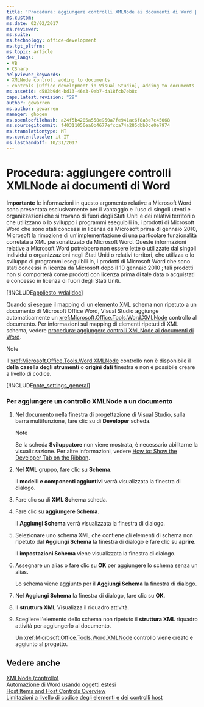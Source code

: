 ```yaml
---
title: 'Procedura: aggiungere controlli XMLNode ai documenti di Word | Documenti Microsoft'
ms.custom: 
ms.date: 02/02/2017
ms.reviewer: 
ms.suite: 
ms.technology: office-development
ms.tgt_pltfrm: 
ms.topic: article
dev_langs:
- VB
- CSharp
helpviewer_keywords:
- XMLNode control, adding to documents
- controls [Office development in Visual Studio], adding to documents
ms.assetid: d583b9d4-bd13-46e3-9eb7-da18fcb7eb8c
caps.latest.revision: "29"
author: gewarren
ms.author: gewarren
manager: ghogen
ms.openlocfilehash: a24f5b4205a558e950a7fe941ac6f8a3e7c45068
ms.sourcegitcommit: f40311056ea0b4677efcca74a285dbb0ce0e7974
ms.translationtype: MT
ms.contentlocale: it-IT
ms.lasthandoff: 10/31/2017
---
```

# <a name="how-to-add-xmlnode-controls-to-word-documents"></a>Procedura: aggiungere controlli XMLNode ai documenti di Word
  **Importante** le informazioni in questo argomento relative a Microsoft Word sono presentata esclusivamente per il vantaggio e l'uso di singoli utenti e organizzazioni che si trovano di fuori degli Stati Uniti e dei relativi territori o che utilizzano o lo sviluppo i programmi eseguibili in, i prodotti di Microsoft Word che sono stati concessi in licenza da Microsoft prima di gennaio 2010, Microsoft la rimozione di un'implementazione di una particolare funzionalità correlata a XML personalizzato da Microsoft Word. Queste informazioni relative a Microsoft Word potrebbero non essere lette o utilizzate dal singoli individui o organizzazioni negli Stati Uniti o relativi territori, che utilizza o lo sviluppo di programmi eseguibili in, i prodotti di Microsoft Word che sono stati concessi in licenza da Microsoft dopo il 10 gennaio 2010 ; tali prodotti non si comporterà come prodotti con licenza prima di tale data o acquistati e concesso in licenza di fuori degli Stati Uniti.  
  
 [!INCLUDE[appliesto_wdalldoc](../vsto/includes/appliesto-wdalldoc-md.md)]  
  
 Quando si esegue il mapping di un elemento XML schema non ripetuto a un documento di Microsoft Office Word, Visual Studio aggiunge automaticamente un <xref:Microsoft.Office.Tools.Word.XMLNode> controllo al documento. Per informazioni sul mapping di elementi ripetuti di XML schema, vedere [procedura: aggiungere controlli XMLNode ai documenti di Word](../vsto/how-to-add-xmlnodes-controls-to-word-documents.md).  
  
> [!NOTE]  
>  Il <xref:Microsoft.Office.Tools.Word.XMLNode> controllo non è disponibile il **della casella degli strumenti** o **origini dati** finestra e non è possibile creare a livello di codice.  
  
 [!INCLUDE[note_settings_general](../sharepoint/includes/note-settings-general-md.md)]  
  
### <a name="to-add-an-xmlnode-control-to-a-document"></a>Per aggiungere un controllo XMLNode a un documento  
  
1.  Nel documento nella finestra di progettazione di Visual Studio, sulla barra multifunzione, fare clic su di **Developer** scheda.  
  
    > [!NOTE]  
    >  Se la scheda **Sviluppatore** non viene mostrata, è necessario abilitarne la visualizzazione. Per altre informazioni, vedere [How to: Show the Developer Tab on the Ribbon](../vsto/how-to-show-the-developer-tab-on-the-ribbon.md).  
  
2.  Nel **XML** gruppo, fare clic su **Schema**.  
  
     Il **modelli e componenti aggiuntivi** verrà visualizzata la finestra di dialogo.  
  
3.  Fare clic su di **XML Schema** scheda.  
  
4.  Fare clic su **aggiungere Schema**.  
  
     Il **Aggiungi Schema** verrà visualizzata la finestra di dialogo.  
  
5.  Selezionare uno schema XML che contiene gli elementi di schema non ripetuto dal **Aggiungi Schema** la finestra di dialogo e fare clic su **aprire**.  
  
     Il **impostazioni Schema** viene visualizzata la finestra di dialogo.  
  
6.  Assegnare un alias o fare clic su **OK** per aggiungere lo schema senza un alias.  
  
     Lo schema viene aggiunto per il **Aggiungi Schema** la finestra di dialogo.  
  
7.  Nel **Aggiungi Schema** la finestra di dialogo, fare clic su **OK**.  
  
8.  Il **struttura XML** Visualizza il riquadro attività.  
  
9. Scegliere l'elemento dello schema non ripetuto il **struttura XML** riquadro attività per aggiungerlo al documento.  
  
     Un <xref:Microsoft.Office.Tools.Word.XMLNode> controllo viene creato e aggiunto al progetto.  
  
## <a name="see-also"></a>Vedere anche  
 [XMLNode (controllo)](../vsto/xmlnode-control.md)   
 [Automazione di Word usando oggetti estesi](../vsto/automating-word-by-using-extended-objects.md)   
 [Host Items and Host Controls Overview](../vsto/host-items-and-host-controls-overview.md)   
 [Limitazioni a livello di codice degli elementi e dei controlli host](../vsto/programmatic-limitations-of-host-items-and-host-controls.md)  
  
  